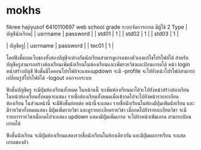 # mokhs
fikree hajiyusof
6410110697
web school  grade
ระบบจัดการเกรด 
มีผู้ใช้ 2 Type
| บัญชีนักเรียน|
| usrrname | password | 
| std01    | 1        | 
| std02    | 1        | 
| std03    | 1        | 

| บัญชีครู|
| usrrname | password | 
| tec01    | 1        | 

โดยฟังชั้นบนเว็บของทั้งสองบัญชีจะต่างกันนักเรียนสามารดูเกรดของตัวเองแก้ไขโปรไฟล์ได้
สำหรับบัญชีครูสามารถสร้างห้องเรียนเพิ่มนักเรียนในห้องเรียนและเพิ่มรายวิชาและป้อนเกรดได้
หน้า login
หน้าสร้างบัญชี
ฟังชั้นมีไอคอนโปรไฟล์จะแสดงupdown จะมี
-profile จะไปยังหน้าโปรไฟล์สามารถเปลี่ยนรูปโปรไฟล์ได้
-logout ออกจากระบบ

ฟังชั้นบัญชีครู
จะมีปุ่มห้องเรียนทั้งหมด ในหน้านนี้ จะเพิ่มห้องเรียนมาได้จะไปยังหน้าสร้างห้องเรียน
ในหน้าห้องเรียนทั้งหมดจะแสดง รายชื่อห้องเรียนทั้งหมดเมื่อเข้ากดไปจะไปยังหน้ารายละเอียดห้องเรียน
ในส่วนหน้านี้ จะมีฟังชั้นย่อยต่อ
หน้านี้จะแสดง รายชื่อนักเรียนในห้องมีปุ่มเพ่ิมนักเรียน 
และ มีรายวิชาทั้งหมดแสดง มีปุ่มเพิ่มรายวิชา และดูรายละเอียดรายวิชา
เมื่อกดไปยังรายละเอียดวิชา จะมีรายการรายวิชาเมื่อกดไปจะแสดง updown แสดงมีปุ่มเพิ่มเกรด จะไปย้งหน้าเพ่ิมเกรด สามารถป้อนเกรดได้

ฟังชั้นนักเรียน 
จะมีปุ่มห้องเรียนแสดงรายชื่อนักเรียนในห้องเดียวกัน
และมีปุ่มผลการเรียน จะแสดเกรดของตัว
